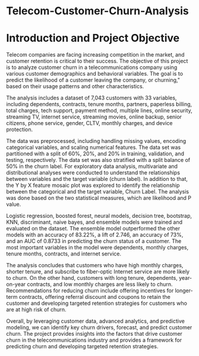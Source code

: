 # Telecom-Customer-Churn-Analysis

# Introduction and Project Objective
Telecom companies are facing increasing competition in the market, and customer retention is critical to their success. The objective of this project is to analyze customer churn in a telecommunications company using various customer demographics and behavioral variables. The goal is to predict the likelihood of a customer leaving the company, or churning," based on their usage patterns and other characteristics.
 
The analysis includes a dataset of 7,043 customers with 33 variables, including dependents, contracts, tenure months, partners, paperless billing, total charges, tech support, payment method, multiple lines, online security, streaming TV, internet service, streaming movies, online backup, senior citizens, phone service, gender, CLTV, monthly charges, and device protection.

The data was preprocessed, including handling missing values, encoding categorical variables, and scaling numerical features. The data set was partitioned with a split of 60%, 20%, and 20% in training, validation, and testing, respectively. The data set was also stratified with a split balance of 50% in the churn label. For exploratory data analysis, multivariate and distributional analyses were conducted to understand the relationships between variables and the target variable (churn label). In addition to that, the Y by X feature mosaic plot was explored to identify the relationship between the categorical and the target variable, Churn Label. The analysis was done based on the two statistical measures, which are likelihood and P value.

Logistic regression, boosted forest, neural models, decision tree, bootstrap, KNN, discriminant, naive bayes, and ensemble models were trained and evaluated on the dataset. The ensemble model outperformed the other models with an accuracy of 83.22%, a lift of 2.746, an accuracy of 73%, and an AUC of 0.8733 in predicting the churn status of a customer. The most important variables in the model were dependents, monthly charges, tenure months, contracts, and internet service.

The analysis concludes that customers who have high monthly charges, shorter tenure, and subscribe to fiber-optic Internet service are more likely to churn. On the other hand, customers with long tenure, dependents, year-on-year contracts, and low monthly charges are less likely to churn. Recommendations for reducing churn include offering incentives for longer-term contracts, offering referral discount and coupons to retain the customer and developing targeted retention strategies for customers who are at high risk of churn.

Overall, by leveraging customer data, advanced analytics, and predictive modeling, we can identify key churn drivers, forecast, and predict customer churn. The project provides insights into the factors that drive customer churn in the telecommunications industry and provides a framework for predicting churn and developing targeted retention strategies.
